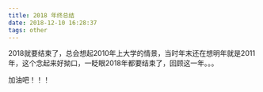 ```yaml
---
title: 2018 年终总结
date: 2018-12-10 16:28:37
tags: other
---
```


2018就要结束了，总会想起2010年上大学的情景，当时年末还在想明年就是2011年，这个念起来好拗口，一眨眼2018年都要结束了，回顾这一年。。。

加油吧！！！
